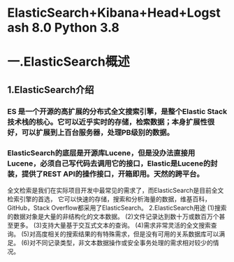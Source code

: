 # ElasticSearch+Kibana+Head+Logstash 8.0 Python 3.8
# 一.ElasticSearch概述
## 1.ElasticSearch介绍 
### ES 是一个开源的高扩展的分布式全文搜索引擎，是整个Elastic Stack技术栈的核心。它可以近乎实时的存储，检索数据；本身扩展性很好，可以扩展到上百台服务器，处理PB级别的数据。
### ElasticSearch的底层是开源库Lucene，但是没办法直接用Lucene，必须自己写代码去调用它的接口，Elastic是Lucene的封装，提供了REST API的操作接口，开箱即用。天然的跨平台。
全文检索是我们在实际项目开发中最常见的需求了，而ElasticSearch是目前全文检索引擎的首选， 它可以快速的存储，搜索和分析海量的数据，维基百科，GitHub，Stack Overflow都采用了ElasticSearch。 
2.ElasticSearch用途
(1)搜索的数据对象是大量的非结构化的文本数据。
(2)文件记录达到数十万或数百万个甚至更多。
(3)支持大量基于交互式文本的查询。
(4)需求非常灵活的全文搜索查询。
(5)对高度相关的搜索结果的有特殊需求，但是没有可用的关系数据库可以满足。
(6)对不同记录类型，非文本数据操作或安全事务处理的需求相对较少的情况。
